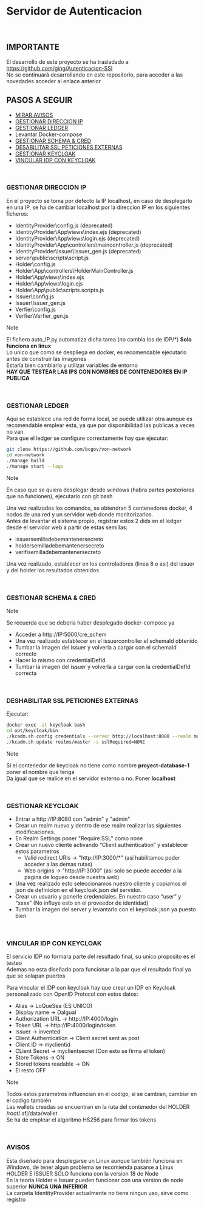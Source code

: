 
# Servidor de Autenticacion
<br>

## IMPORTANTE
El desarrollo de este proyecto se ha trasladado a https://github.com/ging/Autenticacion-SSI <br>
No se continuará desarrollando en este repositorio, para acceder a las novedades acceder al enlace anterior

## PASOS A SEGUIR

- [MIRAR AVISOS](#avisos)
- [GESTIONAR DIRECCION IP](#gestionar-direccion-ip)
- [GESTIONAR LEDGER](#gestionar-ledger)
- Levantar Docker-compose
- [GESTIONAR SCHEMA & CRED](#gestionar-schema--cred)
- [DESABILITAR SSL PETICIONES EXTERNAS](#deshabilitar-ssl-peticiones-externas)
- [GESTIONAR KEYCLOAK](#gestionar-keycloak)
- [VINCULAR IDP CON KEYCLOAK](#vincular-idp-con-keycloak)

<br>

### GESTIONAR DIRECCION IP

En el proyecto se toma por defecto la IP localhost, en caso de desplegarlo en una IP, se ha de cambiar localhost por la direccion IP en los siguientes ficheros:
- IdentityProvider\config.js (deprecated)
- IdentityProvider\App\views\index.ejs (deprecated)
- IdentityProvider\App\views\login.ejs (deprecated)
- IdentityProvider\App\controllers\maincontroller.js (deprecated)
- IdentityProvider\Issuer\Issuer_gen.js (deprecated)
- server\public\scripts\script.js
- Holder\config.js
- Holder\App\controllers\HolderMainController.js
- Holder\App\views\index.ejs
- Holder\App\views\login.ejs
- Holder\App\public\scripts.scripts.js
- Issuer\config.js
- Issuer\Issuer_gen.js
- Verfier\config.js
- Verfier\Verfier_gen.js

> [!NOTE]
> El fichero auto_IP.py automatiza dicha tarea (no cambia los de IDP/*)  **Solo funciona en linux**<br>
> Lo unico que como se despliega en docker, es recomendable ejecutarlo antes de construir las imagenes <br>
> Estaría bien cambiarlo y utilizar variables de entorno <br>
> **HAY QUE TESTEAR LAS IPS CON NOMBRES DE CONTENEDORES EN IP PUBLICA** <br>

<br>

### GESTIONAR LEDGER

Aqui se establece una red de forma local, se puede utilizar otra aunque es recomendable emplear esta, ya que por disponibilidad las publicas a veces no van. <br>
Para que el ledger se configure correctamente hay que ejecutar:
```bash
git clone https://github.com/bcgov/von-network
cd von-network
./manage build
./manage start --logs
```
> [!NOTE]
> En caso que se quiera desplegar desde windows (habra partes posteriores que no funcionen), ejecutarlo con git bash<br>

Una vez realizados los comandos, se obtendran 5 contenedores docker, 4 nodos de una red y un servidor web donde monitorizarlos. <br>
Antes de levantar el sistema propio, registrar estos 2 dids en el ledger desde el servidor web a partir de estas semillas:
- issuersemilladebemantenersecreto
- holdersemilladebemantenersecreto 
- verifisemilladebemantenersecreto <br>

Una vez realizado, establecer en los controladores (linea 8 o asi) del issuer y del holder los resultados obtenidos <br>

<br>

### GESTIONAR SCHEMA & CRED
> [!NOTE]
> Se recuerda que se deberia haber desplegado docker-compose ya<br>

- Acceder a http://IP:5000/cre_schem <br>
- Una vez realizado establecer en el issuercontroller el schemaId obtenido <br>
- Tumbar la imagen del issuer y volverla a cargar con el schemaId correcto <br>
- Hacer lo mismo con credentialDefId <br>
- Tumbar la imagen del issuer y volverla a cargar con la credentialDefId correcta <br>

<br>

### DESHABILITAR SSL PETICIONES EXTERNAS

Ejecutar:
```bash
docker exec -it keycloak bash
cd opt/keycloak/bin
./kcadm.sh config credentials --server http://localhost:8080 --realm master --user admin
./kcadm.sh update realms/master -s sslRequired=NONE
```
> [!NOTE]
> Si el contenedor de keycloak no tiene como nombre **proyect-database-1** poner el nombre que tenga <br>
> Da igual que se realice en el servidor externo o no. Poner **localhost**

<br>

### GESTIONAR KEYCLOAK

- Entrar a http://IP:8080 con "admin" y "admin"
- Crear un realm nuevo y dentro de ese realm realizar las siguientes modificaciones.
- En Realm Settings poner "Require SSL" como none
- Crear un nuevo cliente activando “Client authentication” y establecer estos parametros 
    - Valid redirect URIs -> "http://IP:3000/*" (así habilitamos poder acceder a las demas rutas)<br>
    - Web origins -> "http://IP:3000" (asi solo se puede acceder a la pagina de logueo desde nuestra web)<br> 
- Una vez realizado esto seleccionamos nuestro cliente y copiamos el json de definicion en el keycloak.json del servidor. 
- Crear un usuario y ponerle credenciales. En nuestro caso “user” y “xxxx” (No influye esto en el proveedor de identidad) 
- Tumbar la imagen del server y levantarlo con el keycloak.json ya puesto bien

<br>

### VINCULAR IDP CON KEYCLOAK

El servicio IDP no formara parte del resultado final, su unico proposito es el testeo <br>
Ademas no esta diseñado para funcionar a la par que el resultado final ya que se solapan puertos <br>

Para vincular el IDP con keycloak hay que crear un IDP en Keycloak personalizado con OpenID Protocol con estos datos:

- Alias -> LoQueSea (ES UNICO)
- Display name -> DaIgual
- Authorization URL -> http://IP:4000/login
- Token URL -> http://IP:4000/login/token
- Issuer -> invented
- Client Authentication -> Client secret sent as post
- Client ID -> myclientid  
- CLient Secret -> myclientsecret (Con esto se firma el token)
- Store Tokens -> ON
- Stored tokens readable -> ON
- El resto OFF

> [!NOTE]
> Todos estos parametros influencian en el codigo, si se cambian, cambiar en el codigo también <br>
> Las wallets creadas se encuentran en la ruta del contenedor del HOLDER /root/.afj/data/wallet <br>
> Se ha de emplear el algoritmo HS256 para firmar los tokens 

<br>

### AVISOS

Esta diseñado para desplegarse un Linux aunque también funciona en Windows, de tener algun problema se recomienda pasarse a Linux <br>
HOLDER E ISSUER SOLO funciona con la version 18 de Node <br>
En la teoria Holder e Issuer pueden funcionar con una version de node superior **NUNCA UNA INFERIOR** <br>
La carpeta IdentityProvider actualmente no tiene ningun uso, sirve como registro <br>

<br>
